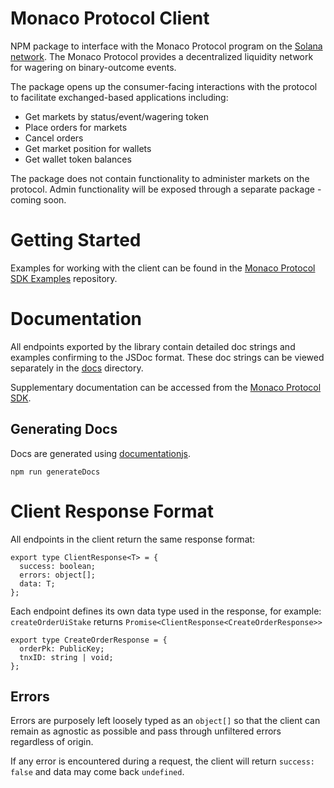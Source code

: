 # Monaco Protocol Client

NPM package to interface with the Monaco Protocol program on the [Solana network](https://solana.com/developers). The Monaco Protocol provides a decentralized liquidity network for wagering on binary-outcome events.

The package opens up the consumer-facing interactions with the protocol to facilitate exchanged-based applications including:

- Get markets by status/event/wagering token
- Place orders for markets
- Cancel orders
- Get market position for wallets
- Get wallet token balances

The package does not contain functionality to administer markets on the protocol. Admin functionality will be exposed through a separate package - coming soon.

# Getting Started

Examples for working with the client can be found in the [Monaco Protocol SDK Examples](https://github.com/MonacoProtocol/sdk/tree/main/examples) repository.

# Documentation

All endpoints exported by the library contain detailed doc strings and examples confirming to the JSDoc format. These doc strings can be viewed separately in the [docs](./docs/) directory.

Supplementary documentation can be accessed from the [Monaco Protocol SDK](https://github.com/MonacoProtocol/sdk/tree/main/examples).

## Generating Docs

Docs are generated using [documentationjs](https://github.com/documentationjs/documentation). 

```
npm run generateDocs
```

# Client Response Format

All endpoints in the client return the same response format:

```
export type ClientResponse<T> = {
  success: boolean;
  errors: object[];
  data: T;
};
```

Each endpoint defines its own data type used in the response, for example: `createOrderUiStake` returns `Promise<ClientResponse<CreateOrderResponse>>`

```
export type CreateOrderResponse = {
  orderPk: PublicKey;
  tnxID: string | void;
};
```

## Errors

Errors are purposely left loosely typed as an `object[]` so that the client can remain as agnostic as possible and pass through unfiltered errors regardless of origin.

If any error is encountered during a request, the client will return `success: false` and data may come back `undefined`.
